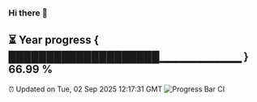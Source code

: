 ### Hi there 👋
⏳ Year progress { ████████████████████▁▁▁▁▁▁▁▁▁▁ } 66.99 %
---
⏰ Updated on Tue, 02 Sep 2025 12:17:31 GMT
![Progress Bar CI](https://github.com/Moyi321/Moyi321/workflows/Progress%20Bar%20CI/badge.svg)
